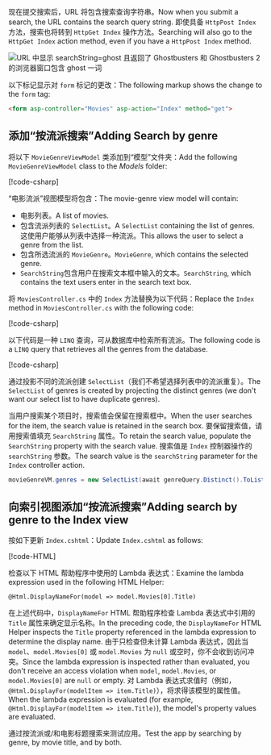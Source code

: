 <!--
[!code-html[](~/tutorials/first-mvc-app/start-mvc/sample/MvcMovie/Views/Shared/_Layout.cshtml?highlight=7,31)]


[!code-csharp[](~/tutorials/first-mvc-app/start-mvc/sample/MvcMovie/Controllers/MoviesController.cs?name=snippet_1stSearch)]

[!code-csharp[](~/tutorials/first-mvc-app/start-mvc/sample/MvcMovie/Controllers/MoviesController.cs?name=snippet_SearchNull)]

![Index view](~/tutorials/first-mvc-app/search/_static/ghost.png)


[!code-csharp[](~/tutorials/first-mvc-app/start-mvc/sample/MvcMovie/Startup.cs?highlight=5&name=snippet_1)]

--> 

<span data-ttu-id="5f830-101">现在提交搜索后，URL 将包含搜索查询字符串。</span><span class="sxs-lookup"><span data-stu-id="5f830-101">Now when you submit a search, the URL contains the search query string.</span></span> <span data-ttu-id="5f830-102">即使具备 `HttpPost Index` 方法，搜索也将转到 `HttpGet Index` 操作方法。</span><span class="sxs-lookup"><span data-stu-id="5f830-102">Searching will also go to the `HttpGet Index` action method, even if you have a `HttpPost Index` method.</span></span>

![URL 中显示 searchString=ghost 且返回了 Ghostbusters 和 Ghostbusters 2 的浏览器窗口包含 ghost 一词](~/tutorials/first-mvc-app/search/_static/search_get.png)

<span data-ttu-id="5f830-104">以下标记显示对 `form` 标记的更改：</span><span class="sxs-lookup"><span data-stu-id="5f830-104">The following markup shows the change to the `form` tag:</span></span>

```html
<form asp-controller="Movies" asp-action="Index" method="get">
   ```

## <a name="adding-search-by-genre"></a><span data-ttu-id="5f830-105">添加“按流派搜索”</span><span class="sxs-lookup"><span data-stu-id="5f830-105">Adding Search by genre</span></span>

<span data-ttu-id="5f830-106">将以下 `MovieGenreViewModel` 类添加到“模型”文件夹：</span><span class="sxs-lookup"><span data-stu-id="5f830-106">Add the following `MovieGenreViewModel` class to the *Models* folder:</span></span>

[!code-csharp[](~/tutorials/first-mvc-app/start-mvc/sample/MvcMovie/Models/MovieGenreViewModel.cs)]

<span data-ttu-id="5f830-107">“电影流派”视图模型将包含：</span><span class="sxs-lookup"><span data-stu-id="5f830-107">The movie-genre view model will contain:</span></span>

   * <span data-ttu-id="5f830-108">电影列表。</span><span class="sxs-lookup"><span data-stu-id="5f830-108">A list of movies.</span></span>
   * <span data-ttu-id="5f830-109">包含流派列表的 `SelectList`。</span><span class="sxs-lookup"><span data-stu-id="5f830-109">A `SelectList` containing the list of genres.</span></span> <span data-ttu-id="5f830-110">这使用户能够从列表中选择一种流派。</span><span class="sxs-lookup"><span data-stu-id="5f830-110">This allows the user to select a genre from the list.</span></span>
   * <span data-ttu-id="5f830-111">包含所选流派的 `MovieGenre`。</span><span class="sxs-lookup"><span data-stu-id="5f830-111">`MovieGenre`, which contains the selected genre.</span></span>
   * <span data-ttu-id="5f830-112">`SearchString`包含用户在搜索文本框中输入的文本。</span><span class="sxs-lookup"><span data-stu-id="5f830-112">`SearchString`, which contains the text users enter in the search text box.</span></span>

<span data-ttu-id="5f830-113">将 `MoviesController.cs` 中的 `Index` 方法替换为以下代码：</span><span class="sxs-lookup"><span data-stu-id="5f830-113">Replace the `Index` method in `MoviesController.cs` with the following code:</span></span>

[!code-csharp[](~/tutorials/first-mvc-app/start-mvc/sample/MvcMovie/Controllers/MoviesController.cs?name=snippet_SearchGenre)]

<span data-ttu-id="5f830-114">以下代码是一种 `LINQ` 查询，可从数据库中检索所有流派。</span><span class="sxs-lookup"><span data-stu-id="5f830-114">The following code is a `LINQ` query that retrieves all the genres from the database.</span></span>

[!code-csharp[](~/tutorials/first-mvc-app/start-mvc/sample/MvcMovie/Controllers/MoviesController.cs?name=snippet_LINQ)]

<span data-ttu-id="5f830-115">通过投影不同的流派创建 `SelectList`（我们不希望选择列表中的流派重复）。</span><span class="sxs-lookup"><span data-stu-id="5f830-115">The `SelectList` of genres is created by projecting the distinct genres (we don't want our select list to have duplicate genres).</span></span>

<span data-ttu-id="5f830-116">当用户搜索某个项目时，搜索值会保留在搜索框中。</span><span class="sxs-lookup"><span data-stu-id="5f830-116">When the user searches for the item, the search value is retained in the search box.</span></span> <span data-ttu-id="5f830-117">要保留搜索值，请用搜索值填充 `SearchString` 属性。</span><span class="sxs-lookup"><span data-stu-id="5f830-117">To retain the search value,  populate the `SearchString` property with the search value.</span></span> <span data-ttu-id="5f830-118">搜索值是 `Index` 控制器操作的 `searchString` 参数。</span><span class="sxs-lookup"><span data-stu-id="5f830-118">The search value is the `searchString` parameter for the `Index` controller action.</span></span>

```csharp
movieGenreVM.genres = new SelectList(await genreQuery.Distinct().ToListAsync())
```

## <a name="adding-search-by-genre-to-the-index-view"></a><span data-ttu-id="5f830-119">向索引视图添加“按流派搜索”</span><span class="sxs-lookup"><span data-stu-id="5f830-119">Adding search by genre to the Index view</span></span>

<span data-ttu-id="5f830-120">按如下更新 `Index.cshtml`：</span><span class="sxs-lookup"><span data-stu-id="5f830-120">Update `Index.cshtml` as follows:</span></span>

[!code-HTML[](~/tutorials/first-mvc-app/start-mvc/sample/MvcMovie/Views/Movies/IndexFormGenreNoRating.cshtml?highlight=1,15,16,17,28,31,34,37,43)]

<span data-ttu-id="5f830-121">检查以下 HTML 帮助程序中使用的 Lambda 表达式：</span><span class="sxs-lookup"><span data-stu-id="5f830-121">Examine the lambda expression used in the following HTML Helper:</span></span>

`@Html.DisplayNameFor(model => model.Movies[0].Title)`
 
<span data-ttu-id="5f830-122">在上述代码中，`DisplayNameFor` HTML 帮助程序检查 Lambda 表达式中引用的 `Title` 属性来确定显示名称。</span><span class="sxs-lookup"><span data-stu-id="5f830-122">In the preceding code, the `DisplayNameFor` HTML Helper inspects the `Title` property referenced in the lambda expression to determine the display name.</span></span> <span data-ttu-id="5f830-123">由于只检查但未计算 Lambda 表达式，因此当 `model`、`model.Movies[0]` 或 `model.Movies` 为 `null` 或空时，你不会收到访问冲突。</span><span class="sxs-lookup"><span data-stu-id="5f830-123">Since the lambda expression is inspected rather than evaluated, you don't receive an access violation when `model`, `model.Movies`, or `model.Movies[0]` are `null` or empty.</span></span> <span data-ttu-id="5f830-124">对 Lambda 表达式求值时（例如，`@Html.DisplayFor(modelItem => item.Title)`），将求得该模型的属性值。</span><span class="sxs-lookup"><span data-stu-id="5f830-124">When the lambda expression is evaluated (for example, `@Html.DisplayFor(modelItem => item.Title)`), the model's property values are evaluated.</span></span>

<span data-ttu-id="5f830-125">通过按流派或/和电影标题搜索来测试应用。</span><span class="sxs-lookup"><span data-stu-id="5f830-125">Test the app by searching by genre, by movie title, and by both.</span></span>
